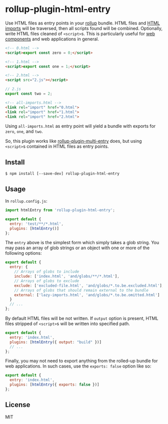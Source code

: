 # rollup-plugin-html-entry

Use HTML files as entry points in your [rollup](https://github.com/rollup/rollup) bundle.
HTML files and [HTML imports](https://www.w3.org/TR/html-imports/) will be traversed, then all scripts found will be combined.
Optionally, write HTML files cleaned of `<script>`s.
This is particularly useful for [web components](https://www.webcomponents.org/introduction) and web applications in general.

```html
<!-- 0.html -->
<script>export const zero = 0;</script>
```

```html
<!-- 1.html -->
<script>export const one = 1;</script>
```

```html
<!-- 2.html -->
<script src="2.js"></script>
```

```js
// 2.js
export const two = 2;
```

```html
<!-- all-imports.html -->
<link rel="import" href="0.html">
<link rel="import" href="1.html">
<link rel="import" href="2.html">

```

Using `all-imports.html` as entry point will yield a bundle with exports for `zero`, `one`, and `two`.

So, this plugin works like [rollup-plugin-multi-entry](https://github.com/rollup/rollup-plugin-multi-entry) does, but using `<script>`s contained in HTML files as entry points.

## Install

```
$ npm install [--save-dev] rollup-plugin-html-entry
```

## Usage

In `rollup.config.js`:

```js
import htmlEntry from 'rollup-plugin-html-entry';

export default {
  entry: 'test/**/*.html',
  plugins: [htmlEntry()]
};
```

The `entry` above is the simplest form which simply takes a glob string.
You may pass an array of glob strings or an object with one or more of the following options:

```js
export default {
  entry: {
    // Arrays of globs to include
    include: ['index.html', 'and/globs/**/*.html'],
    // Arrays of globs to exclude
    exclude: ['excluded-file.html', 'and/globs/*.to.be.excluded.html'],
    // Arrays of globs that should remain external to the bundle
    external: ['lazy-imports.html', 'and/globs/*.to.be.omitted.html']
  }
  // ...
};

```

By default HTML files will be not written. If `output` option is present, HTML files stripped of `<script>`s will be written into specified path.

```js
export default {
  entry: 'index.html',
  plugins: [htmlEntry({ output: "build" })]
  // ...
};
```

Finally, you may not need to export anything from the rolled-up bundle for web applications. In
such cases, use the `exports: false` option like so:

```js
export default {
  entry: 'index.html',
  plugins: [htmlEntry({ exports: false })]
};
```

## License

MIT
